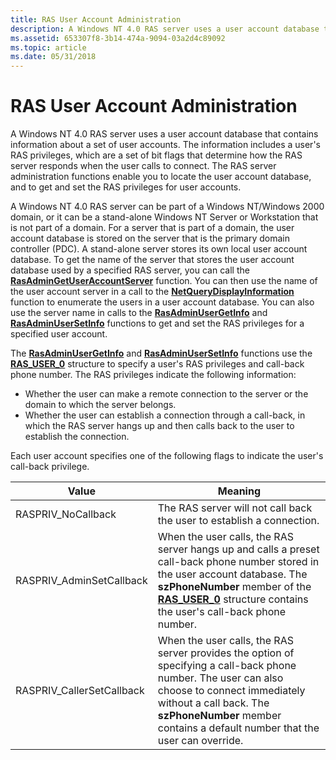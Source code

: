 ```yaml
---
title: RAS User Account Administration
description: A Windows NT 4.0 RAS server uses a user account database that contains information about a set of user accounts.
ms.assetid: 653307f8-3b14-474a-9094-03a2d4c89092
ms.topic: article
ms.date: 05/31/2018
---
```


# RAS User Account Administration

A Windows NT 4.0 RAS server uses a user account database that contains information about a set of user accounts. The information includes a user's RAS privileges, which are a set of bit flags that determine how the RAS server responds when the user calls to connect. The RAS server administration functions enable you to locate the user account database, and to get and set the RAS privileges for user accounts.

A Windows NT 4.0 RAS server can be part of a Windows NT/Windows 2000 domain, or it can be a stand-alone Windows NT Server or Workstation that is not part of a domain. For a server that is part of a domain, the user account database is stored on the server that is the primary domain controller (PDC). A stand-alone server stores its own local user account database. To get the name of the server that stores the user account database used by a specified RAS server, you can call the [**RasAdminGetUserAccountServer**](rasadmingetuseraccountserver.md) function. You can then use the name of the user account server in a call to the [**NetQueryDisplayInformation**](https://msdn.microsoft.com/library/Aa370610(v=VS.85).aspx) function to enumerate the users in a user account database. You can also use the server name in calls to the [**RasAdminUserGetInfo**](rasadminusergetinfo.md) and [**RasAdminUserSetInfo**](rasadminusersetinfo.md) functions to get and set the RAS privileges for a specified user account.

The [**RasAdminUserGetInfo**](rasadminusergetinfo.md) and [**RasAdminUserSetInfo**](rasadminusersetinfo.md) functions use the [**RAS\_USER\_0**](ras-user-0-str.md) structure to specify a user's RAS privileges and call-back phone number. The RAS privileges indicate the following information:

-   Whether the user can make a remote connection to the server or the domain to which the server belongs.
-   Whether the user can establish a connection through a call-back, in which the RAS server hangs up and then calls back to the user to establish the connection.

Each user account specifies one of the following flags to indicate the user's call-back privilege.



| Value                      | Meaning                                                                                                                                                                                                                                                      |
|----------------------------|--------------------------------------------------------------------------------------------------------------------------------------------------------------------------------------------------------------------------------------------------------------|
| RASPRIV\_NoCallback        | The RAS server will not call back the user to establish a connection.                                                                                                                                                                                        |
| RASPRIV\_AdminSetCallback  | When the user calls, the RAS server hangs up and calls a preset call-back phone number stored in the user account database. The **szPhoneNumber** member of the [**RAS\_USER\_0**](ras-user-0-str.md) structure contains the user's call-back phone number. |
| RASPRIV\_CallerSetCallback | When the user calls, the RAS server provides the option of specifying a call-back phone number. The user can also choose to connect immediately without a call back. The **szPhoneNumber** member contains a default number that the user can override.      |



 

 

 




